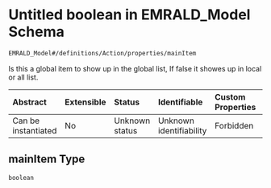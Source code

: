 # Untitled boolean in EMRALD_Model Schema

```txt
EMRALD_Model#/definitions/Action/properties/mainItem
```

Is this a global item to show up in the global list, If false it showes up in local or all list.

| Abstract            | Extensible | Status         | Identifiable            | Custom Properties | Additional Properties | Access Restrictions | Defined In                                                                                                    |
| :------------------ | :--------- | :------------- | :---------------------- | :---------------- | :-------------------- | :------------------ | :------------------------------------------------------------------------------------------------------------ |
| Can be instantiated | No         | Unknown status | Unknown identifiability | Forbidden         | Allowed               | none                | [EMRALD_JsonSchemaV3_0.json*](../../../../../Emrald-UI/out/EMRALD_JsonSchemaV3_0.json "open original schema") |

## mainItem Type

`boolean`
